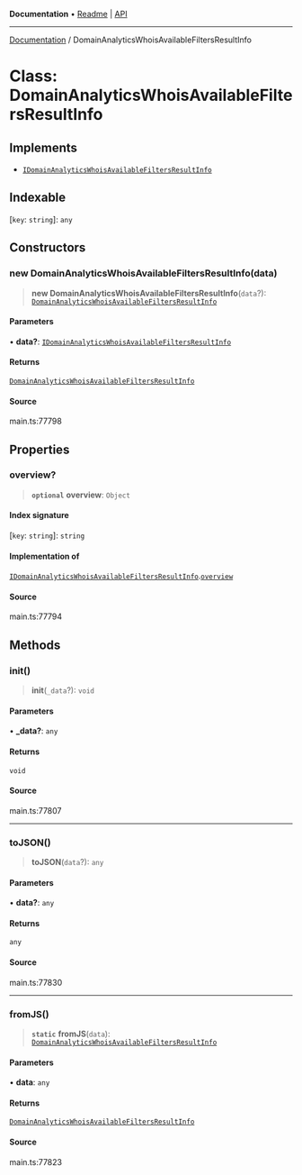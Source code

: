 **Documentation** • [Readme](../README.md) \| [API](../globals.md)

***

[Documentation](../README.md) / DomainAnalyticsWhoisAvailableFiltersResultInfo

# Class: DomainAnalyticsWhoisAvailableFiltersResultInfo

## Implements

- [`IDomainAnalyticsWhoisAvailableFiltersResultInfo`](../interfaces/IDomainAnalyticsWhoisAvailableFiltersResultInfo.md)

## Indexable

 \[`key`: `string`\]: `any`

## Constructors

### new DomainAnalyticsWhoisAvailableFiltersResultInfo(data)

> **new DomainAnalyticsWhoisAvailableFiltersResultInfo**(`data`?): [`DomainAnalyticsWhoisAvailableFiltersResultInfo`](DomainAnalyticsWhoisAvailableFiltersResultInfo.md)

#### Parameters

• **data?**: [`IDomainAnalyticsWhoisAvailableFiltersResultInfo`](../interfaces/IDomainAnalyticsWhoisAvailableFiltersResultInfo.md)

#### Returns

[`DomainAnalyticsWhoisAvailableFiltersResultInfo`](DomainAnalyticsWhoisAvailableFiltersResultInfo.md)

#### Source

main.ts:77798

## Properties

### overview?

> **`optional`** **overview**: `Object`

#### Index signature

 \[`key`: `string`\]: `string`

#### Implementation of

[`IDomainAnalyticsWhoisAvailableFiltersResultInfo`](../interfaces/IDomainAnalyticsWhoisAvailableFiltersResultInfo.md).[`overview`](../interfaces/IDomainAnalyticsWhoisAvailableFiltersResultInfo.md#overview)

#### Source

main.ts:77794

## Methods

### init()

> **init**(`_data`?): `void`

#### Parameters

• **\_data?**: `any`

#### Returns

`void`

#### Source

main.ts:77807

***

### toJSON()

> **toJSON**(`data`?): `any`

#### Parameters

• **data?**: `any`

#### Returns

`any`

#### Source

main.ts:77830

***

### fromJS()

> **`static`** **fromJS**(`data`): [`DomainAnalyticsWhoisAvailableFiltersResultInfo`](DomainAnalyticsWhoisAvailableFiltersResultInfo.md)

#### Parameters

• **data**: `any`

#### Returns

[`DomainAnalyticsWhoisAvailableFiltersResultInfo`](DomainAnalyticsWhoisAvailableFiltersResultInfo.md)

#### Source

main.ts:77823
